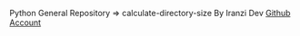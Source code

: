 Python General Repository => calculate-directory-size By Iranzi Dev <a href='https://github.com/Iranzithierry'>Github Account</a>